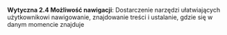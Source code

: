 **Wytyczna 2.4 Możliwość nawigacji**: Dostarczenie narzędzi ułatwiających użytkownikowi nawigowanie, znajdowanie treści i ustalanie, gdzie się w danym momencie znajduje



